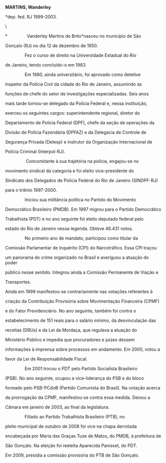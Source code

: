 **MARTINS, Wanderley**



\*dep. fed. RJ 1999-2003.



\

 *                Vanderley Martins de Brito*nasceu no município de São

Gonçalo (RJ) no dia 12 de dezembro de 1950.



                Fez o curso de direito na Universidade Estadual do Rio

de Janeiro, tendo concluído-o em 1983.



                Em 1980, ainda universitário, foi aprovado como detetive

inspetor da Polícia Civil da cidade do Rio de Janeiro, assumindo as

funções de chefe do setor de investigações especializadas. Seis anos

mais tarde tornou-se delegado da Polícia Federal e, nessa instituição,

exerceu os seguintes cargos: superintendente regional, diretor do

Departamento de Polícia Federal (DPF), chefe da seção de operações da

Divisão de Polícia Fazendária (DPFAZ) e da Delegacia de Controle de

Segurança Privada (Delesp) e instrutor da Organização Internacional de

Polícia Criminal (Interpol-RJ).



                 Concomitante à sua trajetória na polícia, engajou-se no

movimento sindical da categoria e foi eleito vice-presidente do

Sindicato dos Delegados de Polícia Federal do Rio de Janeiro (SINDPF-RJ)

para o triênio 1997-2000.



                Iniciou sua militância política no Partido do Movimento

Democrático Brasileiro (PMDB). Em 1997 migrou para o Partido Democrático

Trabalhista (PDT) e no ano seguinte foi eleito deputado federal pelo

estado do Rio de Janeiro nessa legenda. Obteve 46.431 votos.



                No primeiro ano de mandato, participou como titular da

Comissão Parlamentar de Inquérito (CPI) do Narcotráfico. Essa CPI traçou

um panorama do crime organizado no Brasil e averiguou a atuação do poder

público nesse sentido. Integrou ainda a Comissão Permanente de Viação e

Transportes.



Ainda em 1999 manifestou-se contrariamente nas votações referentes à

criação da Contribuição Provisória sobre Movimentação Financeira (CPMF)

e do Fator Previdenciário. No ano seguinte, também foi contra o

estabelecimento de 151 reais para o salário mínimo, da desvinculação das

receitas (DRUs) e da Lei da Mordaça, que regulava a atuação do

Ministério Público e impedia que procuradores e juízes dessem

informações à imprensa sobre processos em andamento. Em 2000, votou a

favor da Lei de Responsabilidade Fiscal.



                Em 2001 trocou o PDT pelo Partido Socialista Brasileiro

(PSB). No ano seguinte, ocupou a vice-liderança do PSB e do bloco

formado pelo PSB-PCdoB (Partido Comunista do Brasil). Na votação acerca

da prorrogação da CPMF, manifestou-se contra essa medida. Deixou a

Câmara em janeiro de 2003, ao final da legislatura.



                Filiado ao Partido Trabalhista Brasileiro (PTB), no

pleito municipal de outubro de 2008 foi vice na chapa derrotada

encabeçada por Maria das Graças Tuze de Matos, do PMDB, à prefeitura de

São Gonçalo. Na eleição foi reeleita Aparecida Panisset, do PDT.



Em 2009, presidia a comissão provisória do PTB de São Gonçalo.



 



